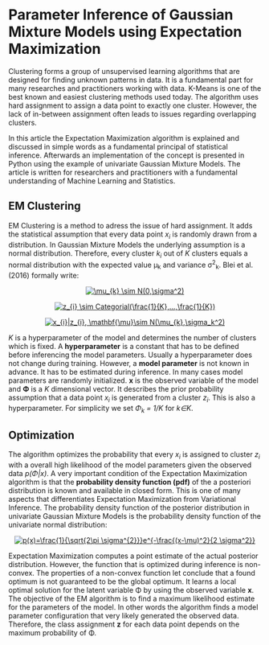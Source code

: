 <h1>Parameter Inference of Gaussian Mixture Models using Expectation Maximization</h1>

Clustering forms a group of unsupervised learning algorithms that are designed for finding unknown patterns in data. It is a fundamental part for many researches and practitioners working with data. K-Means is one of the best known and easiest clustering methods used today. The algorithm uses hard assignment to assign a data point to exactly one cluster. However, the lack of in-between assignment often leads to issues regarding overlapping clusters. 

In this article the Expectation Maximization algorithm is explained and discussed in simple words as a fundamental principal of statistical inference. Afterwards an implementation of the concept is presented in Python using the example of univariate Gaussian Mixture Models. The article is written for researchers and practitioners with a fundamental understanding of Machine Learning and Statistics.

<h2>EM Clustering</h2>
EM Clustering is a method to adress the issue of hard assignment. It adds the statistical assumption that every data point <i>x<sub>i</sub></i> is randomly drawn from a distribution. In Gaussian Mixture Models the underlying assumption is a normal distribution. Therefore, every cluster <i>k<sub>i</sub></i> out of <i>K</i> clusters equals a normal distribution with the expected value &mu;<sub>k</sub> and variance &sigma;<sup>2</sup><sub>k</sub>. Blei et al. (2016) formally write:

<p align="center">
<a href="https://www.codecogs.com/eqnedit.php?latex=\mu_{k}&space;\sim&space;N(0,\sigma^2)" target="_blank"><img src="https://latex.codecogs.com/gif.latex?\mu_{k}&space;\sim&space;N(0,\sigma^2)" title="\mu_{k} \sim N(0,\sigma^2)" /></a>
</p>

<p align="center">
<a href="https://www.codecogs.com/eqnedit.php?latex=z_{i}&space;\sim&space;Categorial(\frac{1}{K},...,\frac{1}{K})" target="_blank"><img src="https://latex.codecogs.com/gif.latex?z_{i}&space;\sim&space;Categorial(\frac{1}{K},...,\frac{1}{K})" title="z_{i} \sim Categorial(\frac{1}{K},...,\frac{1}{K})" /></a>
</p>

<p align="center">
<a href="https://www.codecogs.com/eqnedit.php?latex=x_{i}|z_{i},&space;\mathbf{\mu}\sim&space;N(\mu_{k},\sigma_k^2)" target="_blank"><img src="https://latex.codecogs.com/gif.latex?x_{i}|z_{i},&space;\mathbf{\mu}\sim&space;N(\mu_{k},\sigma_k^2)" title="x_{i}|z_{i}, \mathbf{\mu}\sim N(\mu_{k},\sigma_k^2)" /></a>
</p>

<i>K</i> is a hyperparameter of the model and determines the number of clusters which is fixed. A <b>hyperparameter</b> is a constant that has to be defined before inferencing the model parameters. Usually a hyperparameter does not change during training. However, a <b>model parameter</b> is not known in advance. It has to be estimated during inference. In many cases model parameters are randomly initialized. <b>x</b> is the observed variable of the model and <b>&Phi;</b> is a <i>K</i> dimensional vector. It describes the prior probability assumption that a data point <i>x<sub>i</sub></i> is generated from a cluster <i>z<sub>i</sub></i>. This is also a hyperparameter. For simplicity we set <i>&Phi;<sub>k</sub> = 1/K</i> for <i>k&isin;K</i>. 

<h2>Optimization</h2>

The algorithm optimizes the probability that every <i>x<sub>i</sub></i> is assigned to cluster <i>z<sub>i</sub></i> with a overall high likelihood of the model parameters given the observed data <i>p(&Phi;|x)</i>. A very important condition of the Expectation Maximization algorithm is that the <b>probability density function (pdf)</b> of the a posteriori distribution is known and available in closed form. This is one of many aspects that differentiates Expectation Maximization from Variational Inference. The probability density function of the posterior distribution in univariate Gaussian Mixture Models is the probability density function of the univariate normal distribution: 
<p align="center">
  <a href="https://www.codecogs.com/eqnedit.php?latex=p(x)=\frac{1}{\sqrt{2\pi&space;\sigma^{2}}}e^{-\frac{(x-\mu)^2}{2&space;\sigma^2}}" target="_blank"><img src="https://latex.codecogs.com/gif.latex?p(x)=\frac{1}{\sqrt{2\pi&space;\sigma^{2}}}e^{-\frac{(x-\mu)^2}{2&space;\sigma^2}}" title="p(x)=\frac{1}{\sqrt{2\pi \sigma^{2}}}e^{-\frac{(x-\mu)^2}{2 \sigma^2}}" /></a>
</p>
Expectation Maximization computes a point estimate of the actual posterior distribution. However, the function that is optimized during inference is non-convex. The properties of a non-convex function let conclude that a found optimum is not guaranteed to be the global optimum. It learns a local optimal solution for the latent variable &Phi; by using the observed variable <b>x</b>. The objective of the EM algorithm is to find a maximum likelihood estimate for the parameters of the model. In other words the algorithm finds a model parameter configuration that very likely generated the observed data. Therefore, the class assignment <b>z</b> for each data point depends on the maximum probability of &Phi;.


